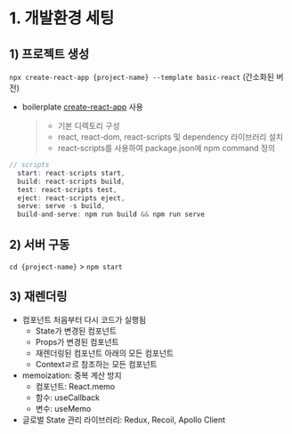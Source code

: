 # 1. 개발환경 세팅

## 1) 프로젝트 생성

`npx create-react-app {project-name} --template basic-react` (간소화된 버전)

 <!-- npx create-react-app {project-name} --template typescript -->

- boilerplate [create-react-app](https://create-react-app.dev/) 사용
  > - 기본 디렉토리 구성
  > - react, react-dom, react-scripts 및 dependency 라이브러리 설치
  > - react-scripts를 사용하여 package.json에 npm command 정의

```js
// scripts
  start: react-scripts start,
  build: react-scripts build,
  test: react-scripts test,
  eject: react-scripts eject,
  serve: serve -s build,
  build-and-serve: npm run build && npm run serve
```

## 2) 서버 구동

`cd {project-name}` > `npm start`

## 3) 재렌더링

- 컴포넌트 처음부터 다시 코드가 실행됨
  - State가 변경된 컴포넌트
  - Props가 변경된 컴포넌트
  - 재렌더링된 컴포넌트 아래의 모든 컴포넌트
  - Contextㄹ르 참조하는 모든 컴포넌트
- memoization: 중복 계산 방지
  - 컴포넌트: React.memo
  - 함수: useCallback
  - 변수: useMemo
- 글로벌 State 관리 라이브러리: Redux, Recoil, Apollo Client
